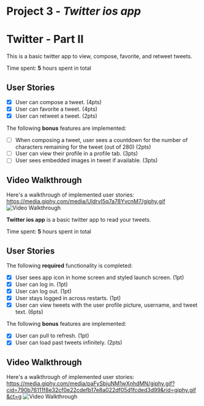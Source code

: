 # Project 3 - *Twitter ios app*

# Twitter - Part II

This is a basic twitter app to view, compose, favorite, and retweet tweets.

Time spent: **5** hours spent in total

## User Stories


- [x] User can compose a tweet. (4pts)
- [x] User can favorite a tweet. (4pts)
- [x] User can retweet a tweet. (2pts)

The following **bonus** features are implemented:

- [ ] When composing a tweet, user sees a countdown for the number of characters remaining for the tweet (out of 280) (2pts)
- [ ] User can view their profile in a profile tab. (3pts)
- [ ] User sees embedded images in tweet if available. (3pts)

## Video Walkthrough

Here's a walkthrough of implemented user stories:
https://media.giphy.com/media/UldrvI5q7a78YvcnM7/giphy.gif
<img src='https://media.giphy.com/media/UldrvI5q7a78YvcnM7/giphy.gif' title='Video Walkthrough' width='' alt='Video Walkthrough' />


**Twitter ios app** is a basic twitter app to read your tweets.

Time spent: **5** hours spent in total

## User Stories

The following **required** functionality is completed:

- [x] User sees app icon in home screen and styled launch screen. (1pt)
- [x] User can log in. (1pt)
- [x] User can log out. (1pt)
- [x] User stays logged in across restarts. (1pt)
- [x] User can view tweets with the user profile picture, username, and tweet text. (6pts)

The following **bonus** features are implemented:

- [x] User can pull to refresh. (1pt)
- [x] User can load past tweets infinitely. (2pts)

## Video Walkthrough

Here's a walkthrough of implemented user stories:
https://media.giphy.com/media/paFySbjuNM1wXnhdMN/giphy.gif?cid=790b76111f8e32cf0e22cdefb17e8a022df05d1fcded3d99&rid=giphy.gif&ct=g
<img src='https://media.giphy.com/media/paFySbjuNM1wXnhdMN/giphy.gif?cid=790b76111f8e32cf0e22cdefb17e8a022df05d1fcded3d99&rid=giphy.gif&ct=g' title='Video Walkthrough' width='' alt='Video Walkthrough' />


